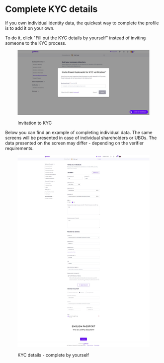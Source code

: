 # Complete KYC details

If you own individual identity data, the quickest way to complete the profile is to add it on your own.

To do it, click "Fill out the KYC details by yourself" instead of inviting someone to the KYC process.

<figure><img src="../../.gitbook/assets/InviteToKYCNW.png" alt="Invitation to KYC"><figcaption><p>Invitation to KYC</p></figcaption></figure>

Below you can find an example of completing individual data. The same screens will be presented in case of individual shareholders or UBOs. The data presented on the screen may differ - depending on the verifier requirements.

<figure><img src="../../.gitbook/assets/KYC_by_yourself_2.png" alt=""><figcaption><p>KYC details - complete by yourself </p></figcaption></figure>

